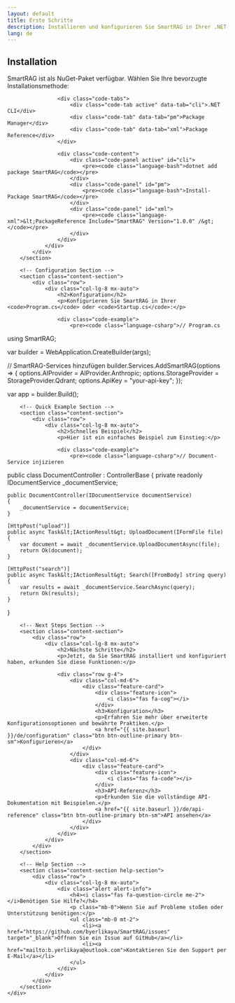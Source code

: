 ```yaml
---
layout: default
title: Erste Schritte
description: Installieren und konfigurieren Sie SmartRAG in Ihrer .NET-Anwendung in nur wenigen Minuten
lang: de
---
```


<div class="page-content">
    <div class="container">
        <!-- Installation Section -->
        <section class="content-section">
            <div class="row">
                <div class="col-lg-8 mx-auto">
                    <h2>Installation</h2>
                    <p>SmartRAG ist als NuGet-Paket verfügbar. Wählen Sie Ihre bevorzugte Installationsmethode:</p>
                    
                    <div class="code-tabs">
                        <div class="code-tab active" data-tab="cli">.NET CLI</div>
                        <div class="code-tab" data-tab="pm">Package Manager</div>
                        <div class="code-tab" data-tab="xml">Package Reference</div>
                    </div>
                    
                    <div class="code-content">
                        <div class="code-panel active" id="cli">
                            <pre><code class="language-bash">dotnet add package SmartRAG</code></pre>
                        </div>
                        <div class="code-panel" id="pm">
                            <pre><code class="language-bash">Install-Package SmartRAG</code></pre>
                        </div>
                        <div class="code-panel" id="xml">
                            <pre><code class="language-xml">&lt;PackageReference Include="SmartRAG" Version="1.0.0" /&gt;</code></pre>
                        </div>
                    </div>
                </div>
            </div>
        </section>

        <!-- Configuration Section -->
        <section class="content-section">
            <div class="row">
                <div class="col-lg-8 mx-auto">
                    <h2>Konfiguration</h2>
                    <p>Konfigurieren Sie SmartRAG in Ihrer <code>Program.cs</code> oder <code>Startup.cs</code>:</p>
                    
                    <div class="code-example">
                        <pre><code class="language-csharp">// Program.cs
using SmartRAG;

var builder = WebApplication.CreateBuilder(args);

// SmartRAG-Services hinzufügen
builder.Services.AddSmartRAG(options =>
{
    options.AIProvider = AIProvider.Anthropic;
    options.StorageProvider = StorageProvider.Qdrant;
    options.ApiKey = "your-api-key";
});

var app = builder.Build();</code></pre>
                    </div>
                </div>
            </div>
        </section>

        <!-- Quick Example Section -->
        <section class="content-section">
            <div class="row">
                <div class="col-lg-8 mx-auto">
                    <h2>Schnelles Beispiel</h2>
                    <p>Hier ist ein einfaches Beispiel zum Einstieg:</p>
                    
                    <div class="code-example">
                        <pre><code class="language-csharp">// Document-Service injizieren
public class DocumentController : ControllerBase
{
    private readonly IDocumentService _documentService;
    
    public DocumentController(IDocumentService documentService)
    {
        _documentService = documentService;
    }
    
    [HttpPost("upload")]
    public async Task&lt;IActionResult&gt; UploadDocument(IFormFile file)
    {
        var document = await _documentService.UploadDocumentAsync(file);
        return Ok(document);
    }
    
    [HttpPost("search")]
    public async Task&lt;IActionResult&gt; Search([FromBody] string query)
    {
        var results = await _documentService.SearchAsync(query);
        return Ok(results);
    }
}</code></pre>
                    </div>
                </div>
            </div>
        </section>

        <!-- Next Steps Section -->
        <section class="content-section">
            <div class="row">
                <div class="col-lg-8 mx-auto">
                    <h2>Nächste Schritte</h2>
                    <p>Jetzt, da Sie SmartRAG installiert und konfiguriert haben, erkunden Sie diese Funktionen:</p>
                    
                    <div class="row g-4">
                        <div class="col-md-6">
                            <div class="feature-card">
                                <div class="feature-icon">
                                    <i class="fas fa-cog"></i>
                                </div>
                                <h3>Konfiguration</h3>
                                <p>Erfahren Sie mehr über erweiterte Konfigurationsoptionen und bewährte Praktiken.</p>
                                <a href="{{ site.baseurl }}/de/configuration" class="btn btn-outline-primary btn-sm">Konfigurieren</a>
                            </div>
                        </div>
                        <div class="col-md-6">
                            <div class="feature-card">
                                <div class="feature-icon">
                                    <i class="fas fa-code"></i>
                                </div>
                                <h3>API-Referenz</h3>
                                <p>Erkunden Sie die vollständige API-Dokumentation mit Beispielen.</p>
                                <a href="{{ site.baseurl }}/de/api-reference" class="btn btn-outline-primary btn-sm">API ansehen</a>
                            </div>
                        </div>
                    </div>
                </div>
            </div>
        </section>

        <!-- Help Section -->
        <section class="content-section help-section">
            <div class="row">
                <div class="col-lg-8 mx-auto">
                    <div class="alert alert-info">
                        <h4><i class="fas fa-question-circle me-2"></i>Benötigen Sie Hilfe?</h4>
                        <p class="mb-0">Wenn Sie auf Probleme stoßen oder Unterstützung benötigen:</p>
                        <ul class="mb-0 mt-2">
                            <li><a href="https://github.com/byerlikaya/SmartRAG/issues" target="_blank">Öffnen Sie ein Issue auf GitHub</a></li>
                            <li><a href="mailto:b.yerlikaya@outlook.com">Kontaktieren Sie den Support per E-Mail</a></li>
                        </ul>
                    </div>
                </div>
            </div>
        </section>
    </div>
</div>